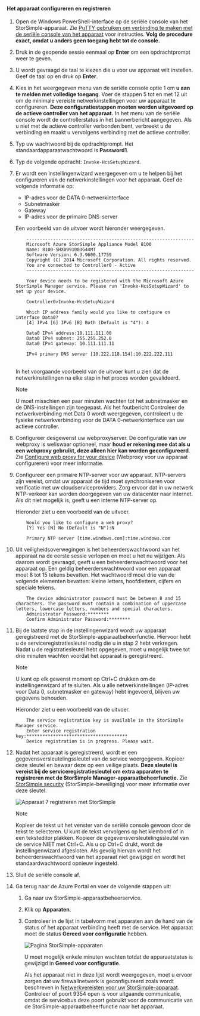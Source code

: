 <!--author=alkohli last changed: 01/18/2017-->


#### <a name="to-configure-and-register-the-device"></a>Het apparaat configureren en registreren

1. Open de Windows PowerShell-interface op de seriële console van het StorSimple-apparaat. Zie [PuTTY gebruiken om verbinding te maken met de seriële console van het apparaat](#use-putty-to-connect-to-the-device-serial-console) voor instructies. **Volg de procedure exact, omdat u anders geen toegang hebt tot de console.**

2. Druk in de geopende sessie eenmaal op **Enter** om een opdrachtprompt weer te geven.

3. U wordt gevraagd de taal te kiezen die u voor uw apparaat wilt instellen. Geef de taal op en druk op **Enter**.

4. Kies in het weergegeven menu van de seriële console optie 1 om **u aan te melden met volledige toegang**.
     Voer de stappen 5 tot en met 12 uit om de minimale vereiste netwerkinstellingen voor uw apparaat te configureren. **Deze configuratiestappen moeten worden uitgevoerd op de actieve controller van het apparaat.** In het menu van de seriële console wordt de controllerstatus in het bannerbericht aangegeven. Als u niet met de actieve controller verbonden bent, verbreekt u de verbinding en maakt u vervolgens verbinding met de actieve controller.

5. Typ uw wachtwoord bij de opdrachtprompt. Het standaardapparaatwachtwoord is **Password1**.

6. Typ de volgende opdracht: `Invoke-HcsSetupWizard`.

7. Er wordt een instellingenwizard weergegeven om u te helpen bij het configureren van de netwerkinstellingen voor het apparaat. Geef de volgende informatie op:
   
   * IP-adres voor de DATA 0-netwerkinterface
   * Subnetmasker
   * Gateway
   * IP-adres voor de primaire DNS-server

   Een voorbeeld van de uitvoer wordt hieronder weergegeven.

    ```
        ---------------------------------------------------------------
        Microsoft Azure StorSimple Appliance Model 8100
        Name: 8100-SHX0991003G44MT
        Software Version: 6.3.9600.17759
        Copyright (C) 2014 Microsoft Corporation. All rights reserved.
        You are connected to Controller0 - Active
        ---------------------------------------------------------------

        Your device needs to be registered with the Microsoft Azure StorSimple Manager service. Please run 'Invoke-HcsSetupWizard' to set up your device.

        Controller0>Invoke-HcsSetupWizard

        Which IP address family would you like to configure on interface Data0?
        [4] IPv4 [6] IPv6 [B] Both (Default is "4"): 4

        Data0 IPv4 address:10.111.111.00
        Data0 IPv4 subnet: 255.255.252.0
        Data0 IPv4 gateway: 10.111.111.11

        IPv4 primary DNS server [10.222.118.154]:10.222.222.111
    ```

    <br>
    In het voorgaande voorbeeld van de uitvoer kunt u zien dat de netwerkinstellingen na elke stap in het proces worden gevalideerd.

     > [!NOTE]
     > U moet misschien een paar minuten wachten tot het subnetmasker en de DNS-instellingen zijn toegepast. Als het foutbericht Controleer de netwerkverbinding met Data 0 wordt weergegeven, controleert u de fysieke netwerkverbinding voor de DATA 0-netwerkinterface van uw actieve controller.

8. Configureer desgewenst uw webproxyserver. De configuratie van uw webproxy is weliswaar optioneel, maar **houd er rekening mee dat als u een webproxy gebruikt, deze alleen hier kan worden geconfigureerd**. Zie [Configure web proxy for your device](../articles/storsimple/storsimple-8000-configure-web-proxy.md) (Webproxy voor uw apparaat configureren) voor meer informatie.
9. Configureer een primaire NTP-server voor uw apparaat. NTP-servers zijn vereist, omdat uw apparaat de tijd moet synchroniseren voor verificatie met uw cloudserviceproviders. Zorg ervoor dat in uw netwerk NTP-verkeer kan worden doorgegeven van uw datacenter naar internet. Als dit niet mogelijk is, geeft u een interne NTP-server op.

    Hieronder ziet u een voorbeeld van de uitvoer.

    ```
        Would you like to configure a web proxy?
        [Y] Yes [N] No (Default is "N"):N

        Primary NTP server [time.windows.com]:time.windows.com

    ```

10. Uit veiligheidsoverwegingen is het beheerderswachtwoord van het apparaat na de eerste sessie verlopen en moet u het nu wijzigen. Als daarom wordt gevraagd, geeft u een beheerderswachtwoord voor het apparaat op. Een geldig beheerderswachtwoord voor een apparaat moet 8 tot 15 tekens bevatten. Het wachtwoord moet drie van de volgende elementen bevatten: kleine letters, hoofdletters, cijfers en speciale tekens.

    ```
        The device administrator password must be between 8 and 15 characters. The password must contain a combination of uppercase letters, lowercase letters, numbers and special characters.
        Administrator Password:********
        Confirm Administrator Password:********
    ```
11. Bij de laatste stap in de instellingenwizard wordt uw apparaat geregistreerd met de StorSimple-apparaatbeheerfunctie. Hiervoor hebt u de serviceregistratiesleutel nodig die u in stap 2 hebt verkregen. Nadat u de registratiesleutel hebt opgegeven, moet u mogelijk twee tot drie minuten wachten voordat het apparaat is geregistreerd.
    
    > [!NOTE]
    > U kunt op elk gewenst moment op Ctrl+C drukken om de instellingenwizard af te sluiten. Als u alle netwerkinstellingen (IP-adres voor Data 0, subnetmasker en gateway) hebt ingevoerd, blijven uw gegevens behouden.
    
    Hieronder ziet u een voorbeeld van de uitvoer.

    ```
        The service registration key is available in the StorSimple Manager service.
        Enter service registration key:**************************************
        Device registration is in progress. Please wait.

    ```

12. Nadat het apparaat is geregistreerd, wordt er een gegevensversleutelingssleutel van de service weergegeven. Kopieer deze sleutel en bewaar deze op een veilige plaats. **Deze sleutel is vereist bij de serviceregistratiesleutel om extra apparaten te registreren met de StorSimple Manager-apparaatbeheerfunctie.** Zie [StorSimple security](../articles/storsimple/storsimple-security.md) (StorSimple-beveiliging) voor meer informatie over deze sleutel.
    
    ![Apparaat 7 registreren met StorSimple](./media/storsimple-8000-configure-and-register-device-u2/step3pssetup1.png)
    
    > [!NOTE]
    > Kopieer de tekst uit het venster van de seriële console gewoon door de tekst te selecteren. U kunt de tekst vervolgens op het klembord of in een teksteditor plakken. Kopieer de gegevensversleutelingssleutel van de service NIET met Ctrl+C. Als u op Ctrl+C drukt, wordt de instellingenwizard afgesloten. Als gevolg hiervan wordt het beheerderswachtwoord van het apparaat niet gewijzigd en wordt het standaardwachtwoord opnieuw ingesteld.
    
13. Sluit de seriële console af.
14. Ga terug naar de Azure Portal en voer de volgende stappen uit:
    
    1. Ga naar uw StorSimple-apparaatbeheerservice.
    2. Klik op **Apparaten**.
    3. Controleer in de lijst in tabelvorm met apparaten aan de hand van de status of het apparaat verbinding heeft met de service. Het apparaat moet de status **Gereed voor configuratie** hebben.
       
        ![Pagina StorSimple-apparaten](./media/storsimple-8000-configure-and-register-device-u2/step3pssetup2.png)
       
        U moet mogelijk enkele minuten wachten totdat de apparaatstatus is gewijzigd in **Gereed voor configuratie**.
       
        Als het apparaat niet in deze lijst wordt weergegeven, moet u ervoor zorgen dat uw firewallnetwerk is geconfigureerd zoals wordt beschreven in [Netwerkvereisten voor uw StorSimple-apparaat](../articles/storsimple/storsimple-8000-system-requirements.md). Controleer of poort 9354 open is voor uitgaande communicatie, omdat de servicebus deze poort gebruikt voor de communicatie van de StorSimple-apparaatbeheerfunctie naar het apparaat.

